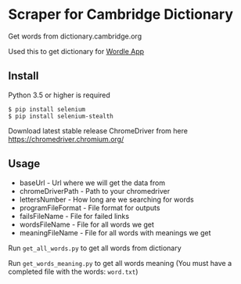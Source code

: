 # Scraper for Cambridge Dictionary

Get words from dictionary.cambridge.org

Used this to get dictionary for [Wordle App](https://github.com/Carapacik/Wordle)

## Install
Python 3.5 or higher is required
```
$ pip install selenium
$ pip install selenium-stealth
```
Download latest stable release ChromeDriver from here 
https://chromedriver.chromium.org/

## Usage
- baseUrl - Url where we will get the data from
- chromeDriverPath - Path to your chromedriver
- lettersNumber - How long are we searching for words
- programFileFormat - File format for outputs
- failsFileName - File for failed links
- wordsFileName - File for all words we get
- meaningFileName - File for all words with meanings we get 

Run `get_all_words.py` to get all words from dictionary

Run `get_words_meaning.py` to get all words meaning (You must have a completed file with the words: `word.txt`)